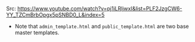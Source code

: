 Src: https://www.youtube.com/watch?v=pj1iLRljwxI&list=PLF2JzgCW6-YY_TZCmBrbOpgx5pSNBD0_L&index=5

* Note that `admin_template.html` and `public_template.html` are two base master templates. 